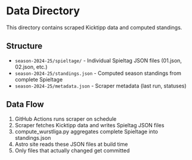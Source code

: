 # Data Directory

This directory contains scraped Kicktipp data and computed standings.

## Structure

- `season-2024-25/spieltage/` - Individual Spieltag JSON files (01.json, 02.json, etc.)
- `season-2024-25/standings.json` - Computed season standings from complete Spieltage
- `season-2024-25/metadata.json` - Scraper metadata (last run, statuses)

## Data Flow

1. GitHub Actions runs scraper on schedule
2. Scraper fetches Kicktipp data and writes Spieltag JSON files
3. compute_wurstliga.py aggregates complete Spieltage into standings.json
4. Astro site reads these JSON files at build time
5. Only files that actually changed get committed